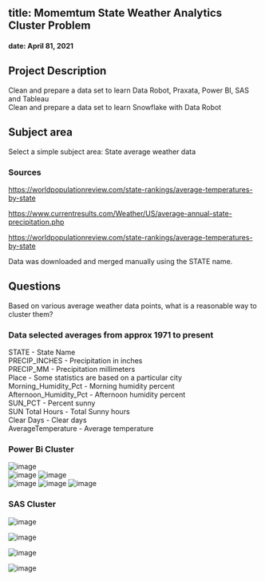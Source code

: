 ## title: Momemtum State Weather Analytics Cluster Problem
#### date: April 81, 2021
## Project Description
Clean and prepare a data set to learn Data Robot, Praxata, Power BI, SAS and Tableau  
Clean and prepare a data set to learn Snowflake with Data Robot  

## Subject area 
Select a simple subject area: State average weather data   

### Sources
https://worldpopulationreview.com/state-rankings/average-temperatures-by-state  

https://www.currentresults.com/Weather/US/average-annual-state-precipitation.php  

https://worldpopulationreview.com/state-rankings/average-temperatures-by-state  

Data was downloaded and merged manually using the STATE name.  
  
## Questions  
Based on various average weather data points, what is a reasonable way to cluster them?  

### Data selected averages from approx 1971 to present
STATE - State Name  
PRECIP_INCHES - Precipitation in inches  
PRECIP_MM	- Precipitation millimeters  
Place - Some statistics are based on a particular city  
Morning_Humidity_Pct - Morning humidity percent   
Afternoon_Humidity_Pct - Afternoon humidity percent  
SUN_PCT - Percent sunny  
SUN Total Hours - Total Sunny hours  
Clear Days - Clear days  
AverageTemperature - Average temperature  

### Power Bi Cluster  
![image](https://user-images.githubusercontent.com/12059492/114058778-c2a86e80-9861-11eb-96d5-28d3e7dc4e5e.png)  
![image](https://user-images.githubusercontent.com/12059492/114063604-cc80a080-9866-11eb-91e8-488554166d0a.png) 
![image](https://user-images.githubusercontent.com/12059492/114064554-c4753080-9867-11eb-9a40-e909a1801eee.png)  
![image](https://user-images.githubusercontent.com/12059492/114064617-d0f98900-9867-11eb-869a-9151309619d7.png)
![image](https://user-images.githubusercontent.com/12059492/114064704-e4a4ef80-9867-11eb-81bb-3995ad5e971d.png)
![image](https://user-images.githubusercontent.com/12059492/114065030-39e10100-9868-11eb-90eb-f81dc7de885f.png)  



### SAS Cluster  

![image](https://user-images.githubusercontent.com/12059492/114063740-eb7f3280-9866-11eb-8487-a1729d9f7b3f.png)  

![image](https://user-images.githubusercontent.com/12059492/114063795-fa65e500-9866-11eb-9d54-2a576525be20.png)  

![image](https://user-images.githubusercontent.com/12059492/114063882-11a4d280-9867-11eb-8ebf-a7212cbbfc9c.png)  

![image](https://user-images.githubusercontent.com/12059492/114063951-25503900-9867-11eb-941d-a0a470b34d57.png)  



  







